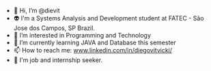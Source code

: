 - 👋 Hi, I’m @dievit
- 👽 I'm a Systems Analysis and Development student at FATEC - São Jose dos Campos, SP Brazil.
- 👀 I’m interested in Programming and Technology
- 🌱 I’m currently learning JAVA and Database this semester
- 📫 How to reach me: www.linkedin.com/in/diegovitvicki/
- 🔎 I'm job and internship seeker.

<!---
dievit/dievit is a ✨ special ✨ repository because its `README.md` (this file) appears on your GitHub profile.
You can click the Preview link to take a look at your changes.
--->
